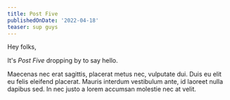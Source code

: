 ```yaml
---
title: Post Five
publishedOnDate: '2022-04-18'
teaser: sup guys
---
```


Hey folks,

It's _Post Five_ dropping by to say hello.

Maecenas nec erat sagittis, placerat metus nec, vulputate dui. Duis eu elit eu felis eleifend placerat. Mauris interdum vestibulum ante, id laoreet nulla dapibus sed. In nec justo a lorem accumsan molestie nec at velit.
